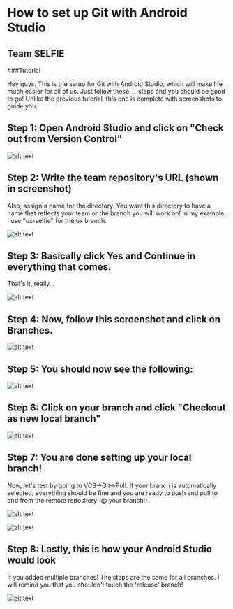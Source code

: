 # How to set up Git with Android Studio
##  Team SELFIE

###Tutorial

Hey guys. This is the setup for Git with Android Studio, which will make
life much easier for all of us. Just follow these __ steps and you should
be good to go! Unlike the previous tutorial, this one is complete with
screenshots to guide you. 

## Step 1: Open Android Studio and click on "Check out from Version Control"

![alt
text](https://github.com/edwinmosong/edwinmosong.github.io/tree/master/images/first.png)

## Step 2: Write the team repository's URL (shown in screenshot)
Also, assign a name for the directory. You want this directory to have a
name that reflects your team or the branch you will work on! In my example, I
use "ux-selfie" for the ux branch.

![alt
text](https://github.com/edwinmosong/edwinmosong.github.io/tree/master/images/second.png)

## Step 3: Basically click Yes and Continue in everything that comes.
That's it, really...

![alt
text](https://github.com/edwinmosong/edwinmosong.github.io/tree/master/images/third.png)

## Step 4: Now, follow this screenshot and click on Branches.

![alt
text](https://github.com/edwinmosong/edwinmosong.github.io/tree/master/images/fourth.jpg)

## Step 5: You should now see the following:

![alt
text](https://github.com/edwinmosong/edwinmosong.github.io/tree/master/images/fifth.png)

## Step 6: Click on your branch and click "Checkout as new local branch"

![alt
text](https://github.com/edwinmosong/edwinmosong.github.io/tree/master/images/sixth.png)

## Step 7: You are done setting up your local branch! 
Now, let's test by going to VCS->Git->Pull. If your branch is automatically
selected, everything should be fine and you are ready to push and pull to
and from the remote repository (@ your branch!)

![alt
text](https://github.com/edwinmosong/edwinmosong.github.io/tree/master/images/seventh.png)

![alt
text](https://github.com/edwinmosong/edwinmosong.github.io/tree/master/images/eight.png)

## Step 8: Lastly, this is how your Android Studio would look
If you added multiple branches! The steps are the same for all branches. I
will remind you that you shouldn't touch the 'release' branch! 

![alt
text](https://github.com/edwinmosong/edwinmosong.github.io/tree/master/images/last.png)
